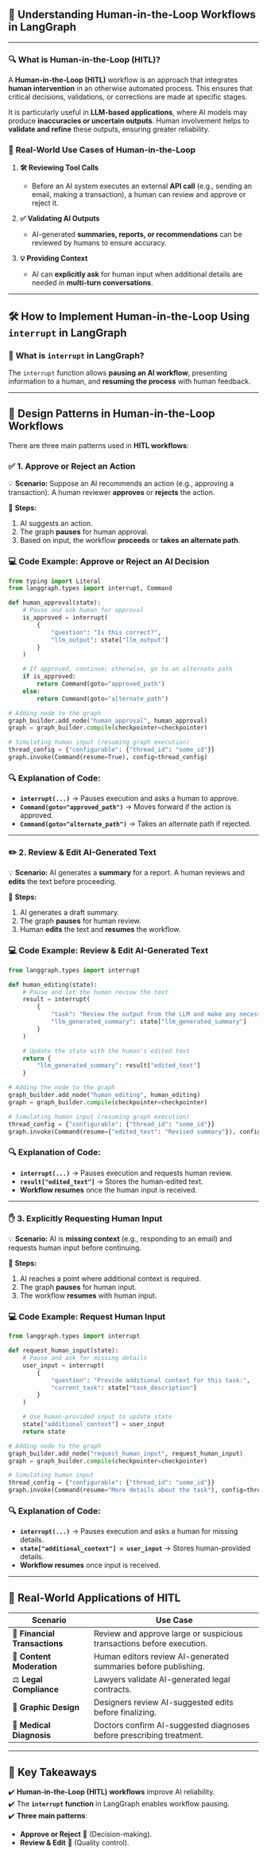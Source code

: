 ## 🧠 **Understanding Human-in-the-Loop Workflows in LangGraph**
---
### 🔍 **What is Human-in-the-Loop (HITL)?**
A **Human-in-the-Loop (HITL)** workflow is an approach that integrates **human intervention** in an otherwise automated process. This ensures that critical decisions, validations, or corrections are made at specific stages.  

It is particularly useful in **LLM-based applications**, where AI models may produce **inaccuracies or uncertain outputs**. Human involvement helps to **validate and refine** these outputs, ensuring greater reliability.

### 🚀 **Real-World Use Cases of Human-in-the-Loop**
1. **🛠️ Reviewing Tool Calls**  
   - Before an AI system executes an external **API call** (e.g., sending an email, making a transaction), a human can review and approve or reject it.
   
2. **✅ Validating AI Outputs**  
   - AI-generated **summaries, reports, or recommendations** can be reviewed by humans to ensure accuracy.
   
3. **💡 Providing Context**  
   - AI can **explicitly ask** for human input when additional details are needed in **multi-turn conversations**.

---
## 🛠️ **How to Implement Human-in-the-Loop Using `interrupt` in LangGraph**
### 🔗 **What is `interrupt` in LangGraph?**
The `interrupt` function allows **pausing an AI workflow**, presenting information to a human, and **resuming the process** with human feedback.

---
## 📌 **Design Patterns in Human-in-the-Loop Workflows**
There are three main patterns used in **HITL workflows**:

### ✅ **1. Approve or Reject an Action**
💡 **Scenario:** Suppose an AI recommends an action (e.g., approving a transaction). A human reviewer **approves** or **rejects** the action.

📌 **Steps:**
1. AI suggests an action.
2. The graph **pauses** for human approval.
3. Based on input, the workflow **proceeds** or **takes an alternate path**.

### **💻 Code Example: Approve or Reject an AI Decision**
```python
from typing import Literal
from langgraph.types import interrupt, Command

def human_approval(state):
    # Pause and ask human for approval
    is_approved = interrupt(
        {
            "question": "Is this correct?",
            "llm_output": state["llm_output"]
        }
    )

    # If approved, continue; otherwise, go to an alternate path
    if is_approved:
        return Command(goto="approved_path")
    else:
        return Command(goto="alternate_path")

# Adding node to the graph
graph_builder.add_node("human_approval", human_approval)
graph = graph_builder.compile(checkpointer=checkpointer)

# Simulating human input (resuming graph execution)
thread_config = {"configurable": {"thread_id": "some_id"}}
graph.invoke(Command(resume=True), config=thread_config)
```
### 🔍 **Explanation of Code:**
- **`interrupt(...)`** → Pauses execution and asks a human to approve.
- **`Command(goto="approved_path")`** → Moves forward if the action is approved.
- **`Command(goto="alternate_path")`** → Takes an alternate path if rejected.

---
### ✏️ **2. Review & Edit AI-Generated Text**
💡 **Scenario:** AI generates a **summary** for a report. A human reviews and **edits** the text before proceeding.

📌 **Steps:**
1. AI generates a draft summary.
2. The graph **pauses** for human review.
3. Human **edits** the text and **resumes** the workflow.

### **💻 Code Example: Review & Edit AI-Generated Text**
```python
from langgraph.types import interrupt

def human_editing(state):
    # Pause and let the human review the text
    result = interrupt(
        {
            "task": "Review the output from the LLM and make any necessary edits.",
            "llm_generated_summary": state["llm_generated_summary"]
        }
    )

    # Update the state with the human's edited text
    return {
        "llm_generated_summary": result["edited_text"]
    }

# Adding the node to the graph
graph_builder.add_node("human_editing", human_editing)
graph = graph_builder.compile(checkpointer=checkpointer)

# Simulating human input (resuming graph execution)
thread_config = {"configurable": {"thread_id": "some_id"}}
graph.invoke(Command(resume={"edited_text": "Revised summary"}), config=thread_config)
```
### 🔍 **Explanation of Code:**
- **`interrupt(...)`** → Pauses execution and requests human review.
- **`result["edited_text"]`** → Stores the human-edited text.
- **Workflow resumes** once the human input is received.

---
### ✋ **3. Explicitly Requesting Human Input**
💡 **Scenario:** AI is **missing context** (e.g., responding to an email) and requests human input before continuing.

📌 **Steps:**
1. AI reaches a point where additional context is required.
2. The graph **pauses** for human input.
3. The workflow **resumes** with human input.

### **💻 Code Example: Request Human Input**
```python
from langgraph.types import interrupt

def request_human_input(state):
    # Pause and ask for missing details
    user_input = interrupt(
        {
            "question": "Provide additional context for this task:",
            "current_task": state["task_description"]
        }
    )

    # Use human-provided input to update state
    state["additional_context"] = user_input
    return state

# Adding node to the graph
graph_builder.add_node("request_human_input", request_human_input)
graph = graph_builder.compile(checkpointer=checkpointer)

# Simulating human input
thread_config = {"configurable": {"thread_id": "some_id"}}
graph.invoke(Command(resume="More details about the task"), config=thread_config)
```
### 🔍 **Explanation of Code:**
- **`interrupt(...)`** → Pauses execution and asks a human for missing details.
- **`state["additional_context"] = user_input`** → Stores human-provided details.
- **Workflow resumes** once input is received.

---
## 🚀 **Real-World Applications of HITL**
| Scenario | Use Case |
|---|---|
| 🏦 **Financial Transactions** | Review and approve large or suspicious transactions before execution. |
| 📰 **Content Moderation** | Human editors review AI-generated summaries before publishing. |
| ⚖️ **Legal Compliance** | Lawyers validate AI-generated legal contracts. |
| 🎨 **Graphic Design** | Designers review AI-suggested edits before finalizing. |
| 🏥 **Medical Diagnosis** | Doctors confirm AI-suggested diagnoses before prescribing treatment. |

---
## 📌 **Key Takeaways**
✔️ **Human-in-the-Loop (HITL) workflows** improve AI reliability.  
✔️ The **`interrupt` function** in LangGraph enables workflow pausing.  
✔️ **Three main patterns**:  
   - **Approve or Reject** 🚦 (Decision-making).  
   - **Review & Edit** 📝 (Quality control).  
  